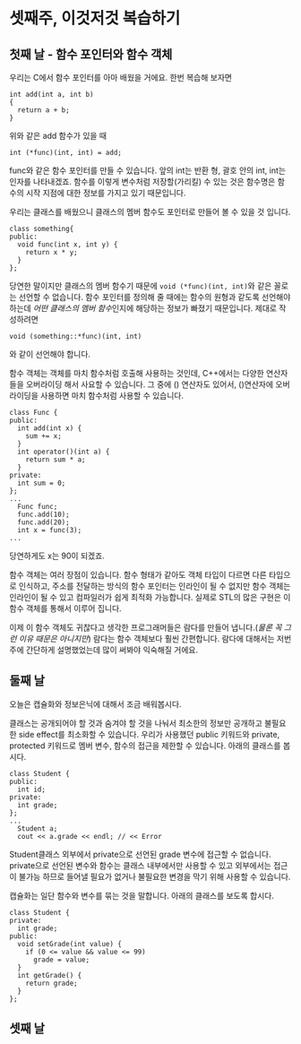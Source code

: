 # 셋째주, 이것저것 복습하기

## 첫째 날 - 함수 포인터와 함수 객체
우리는 C에서 함수 포인터를 아마 배웠을 거에요. 한번 복습해 보자면
```
int add(int a, int b)
{
  return a + b;
}
```
위와 같은 add 함수가 있을 때
```
int (*func)(int, int) = add;
```
func와 같은 함수 포인터를 만들 수 있습니다. 앞의 int는 반환 형, 괄호 안의 int, int는 인자를 나타내겠죠. 함수를 이렇게 변수처럼 저장할(가리킬) 수 있는 것은 함수명은 함수의 시작 지점에 대한 정보를 가지고 있기 때문입니다.

우리는 클래스를 배웠으니 클래스의 멤버 함수도 포인터로 만들어 볼 수 있을 것 입니다.
```
class something{
public:
  void func(int x, int y) {
    return x * y;
  }
};
```
당연한 말이지만 클래스의 멤버 함수기 때문에 `void (*func)(int, int)`와 같은 꼴로는 선언할 수 없습니다. 함수 포인터를 정의해 줄 때에는 함수의 원형과 같도록 선언해야 하는데 *어떤 클래스의 멤버 함수*인지에 해당하는 정보가 빠졌기 때문입니다. 제대로 작성하려면
```
void (something::*func)(int, int)
```
와 같이 선언해야 합니다.

함수 객체는 객체를 마치 함수처럼 호출해 사용하는 것인데, C++에서는 다양한 연산자들을 오버라이딩 해서 사요할 수 있습니다. 그 중에 () 연산자도 있어서, ()연산자에 오버라이딩을 사용하면 마치 함수처럼 사용할 수 있습니다.
```
class Func {
public:
  int add(int x) {
    sum += x;
  }
  int operator()(int a) {
    return sum * a;
  }
private:
  int sum = 0;
};
...
  Func func;
  func.add(10);
  func.add(20);
  int x = func(3);
...
```
당연하게도 x는 90이 되겠죠. 

함수 객체는 여러 장점이 있습니다. 함수 형태가 같아도 객체 타입이 다르면 다른 타입으로 인식하고, 주소를 전달하는 방식의 함수 포인터는 인라인이 될 수 없지만 함수 객체는 인라인이 될 수 있고 컴파일러가 쉽게 최적화 가능합니다.
실제로 STL의 많은 구현은 이 함수 객체를 통해서 이루어 집니다.

이제 이 함수 객체도 귀찮다고 생각한 프로그래머들은 람다를 만들어 냅니다.(*물론 꼭 그런 이유 때문은 아니지만*) 람다는 함수 객체보다 훨씬 간편합니다. 람다에 대해서는 저번 주에 간단하게 설명했었는데 많이 써봐야 익숙해질 거에요.

## 둘째 날
오늘은 캡슐화와 정보은닉에 대해서 조금 배워봅시다.

클래스는 공개되어야 할 것과 숨겨야 할 것을 나눠서 최소한의 정보만 공개하고 불필요한 side effect를 최소화할 수 있습니다. 우리가 사용했던 public 키워드와 private, protected 키워드로 멤버 변수, 함수의 접근을 제한할 수 있습니다. 아래의 클래스를 봅시다.
```
class Student {
public:
  int id;
private:
  int grade;
};
...
  Student a;
  cout << a.grade << endl; // << Error
```
Student클래스 외부에서 private으로 선언된 grade 변수에 접근할 수 없습니다. private으로 선언된 변수와 함수는 클래스 내부에서만 사용할 수 있고 외부에서는 접근이 불가능 하므로 들어낼 필요가 없거나 불필요한 변경을 막기 위해 사용할 수 있습니다.

캡슐화는 일단 함수와 변수를 묶는 것을 말합니다. 아래의 클래스를 보도록 합시다.
```
class Student {
private:
  int grade;
public:
  void setGrade(int value) {
    if (0 <= value && value <= 99)
      grade = value;
  }
  int getGrade() {
    return grade;
  }
}; 
```

## 셋째 날


